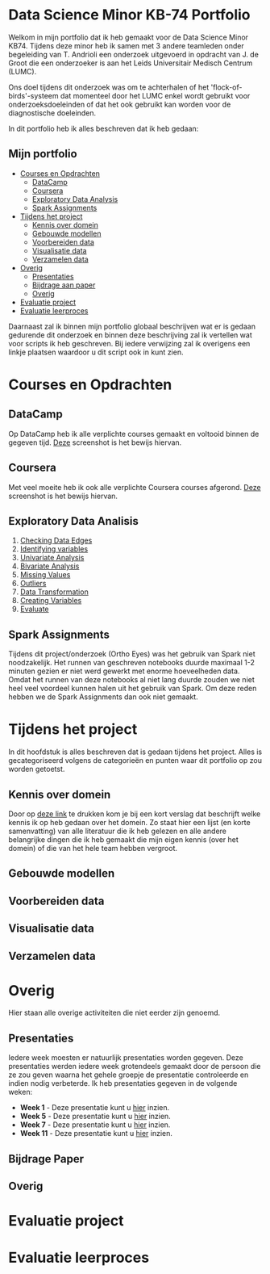 # Data Science Minor KB-74 Portfolio
Welkom in mijn portfolio dat ik heb gemaakt voor de Data Science Minor KB74. Tijdens deze minor heb ik samen met 3 andere teamleden onder begeleiding van T. Andrioli een onderzoek uitgevoerd in opdracht van J. de Groot die een onderzoeker is aan het Leids Universitair Medisch Centrum (LUMC).

Ons doel tijdens dit onderzoek was om te achterhalen of het 'flock-of-birds'-systeem dat momenteel door het LUMC enkel wordt gebruikt voor onderzoeksdoeleinden of dat het ook gebruikt kan worden voor de diagnostische doeleinden.

In dit portfolio heb ik alles beschreven dat ik heb gedaan:
## Mijn portfolio
- [Courses en Opdrachten](#courses-en-opdrachten)
  - [DataCamp](#datacamp)
  - [Coursera](#coursera)
  - [Exploratory Data Analysis](#exploratory-data-analisis)
  - [Spark Assignments](#spark-assignments)
- [Tijdens het project](#tijdens-het-project)
  - [Kennis over domein](#kennis-over-domein)
  - [Gebouwde modellen](#gebouwde-modellen)
  - [Voorbereiden data](#voorbereiden-data)
  - [Visualisatie data](#visualisatie-data)
  - [Verzamelen data](#verzamelen-data)
- [Overig](#overig)
  - [Presentaties](#presentaties)
  - [Bijdrage aan paper](#bijdrage-aan-paper)
  - [Overig](#overig-1)
- [Evaluatie project](#evaluatie-project)
- [Evaluatie leerproces](#evaluatie-leerproces)

Daarnaast zal ik binnen mijn portfolio globaal beschrijven wat er is gedaan gedurende dit onderzoek en binnen deze beschrijving zal ik vertellen wat voor scripts ik heb geschreven. Bij iedere verwijzing zal ik overigens een linkje plaatsen waardoor u dit script ook in kunt zien.
# Courses en Opdrachten
## DataCamp
Op DataCamp heb ik alle verplichte courses gemaakt en voltooid binnen de gegeven tijd. [Deze](https://imgur.com/a/hegcHlm) screenshot is het bewijs hiervan.

## Coursera
Met veel moeite heb ik ook alle verplichte Coursera courses afgerond. [Deze]() screenshot is het bewijs hiervan.

## Exploratory Data Analisis
1. [Checking Data Edges](https://github.com/vdhoofdk/Data-Science-KB-74/blob/master/1%20Checking%20Data%20Edges.ipynb)
2. [Identifying variables](https://github.com/vdhoofdk/Data-Science-KB-74/blob/master/2%20Identifying%20variables.ipynb)
3. [Univariate Analysis](https://github.com/vdhoofdk/Data-Science-KB-74/blob/master/3%20Univariate%20Analysis.ipynb)
4. [Bivariate Analysis](https://github.com/vdhoofdk/Data-Science-KB-74/blob/master/4%20Bivariate%20Analysis.ipynb)
5. [Missing Values](https://github.com/vdhoofdk/Data-Science-KB-74/blob/master/5%20Missing%20Values.ipynb)
6. [Outliers](https://github.com/vdhoofdk/Data-Science-KB-74/blob/master/6%20Outliers.ipynb)
7. [Data Transformation](https://github.com/vdhoofdk/Data-Science-KB-74/blob/master/7%20Data%20Transformation.ipynb)
8. [Creating Variables](https://github.com/vdhoofdk/Data-Science-KB-74/blob/master/8%20Creating%20Variables.ipynb)
9. [Evaluate](https://github.com/vdhoofdk/Data-Science-KB-74/blob/master/9%20Evaluate.ipynb)

## Spark Assignments
Tijdens dit project/onderzoek (Ortho Eyes) was het gebruik van Spark niet noodzakelijk. Het runnen van geschreven notebooks duurde maximaal 1-2 minuten gezien er niet werd gewerkt met enorme hoeveelheden data. Omdat het runnen van deze notebooks al niet lang duurde zouden we niet heel veel voordeel kunnen halen uit het gebruik van Spark. Om deze reden hebben we de Spark Assignments dan ook niet gemaakt.

# Tijdens het project
In dit hoofdstuk is alles beschreven dat is gedaan tijdens het project. Alles is gecategoriseerd volgens de categorieën en punten waar dit portfolio op zou worden getoetst.

## Kennis over domein
Door op [deze link]() te drukken kom je bij een kort verslag dat beschrijft welke kennis ik op heb gedaan over het domein. Zo staat hier een lijst (en korte samenvatting) van alle literatuur die ik heb gelezen en alle andere belangrijke dingen die ik heb gemaakt die mijn eigen kennis (over het domein) of die van het hele team hebben vergroot. 

## Gebouwde modellen

## Voorbereiden data

## Visualisatie data

## Verzamelen data

# Overig
Hier staan alle overige activiteiten die niet eerder zijn genoemd.
## Presentaties
Iedere week moesten er natuurlijk presentaties worden gegeven. Deze presentaties werden iedere week grotendeels gemaakt door de persoon die ze zou geven waarna het gehele groepje de presentatie controleerde en indien nodig verbeterde. Ik heb presentaties gegeven in de volgende weken: 
- **Week 1** - Deze presentatie kunt u [hier](https://github.com/vdhoofdk/Data-Science-KB-74/blob/master/Ortho%20Eyes%20presentatie%20week%201.pdf) inzien.
- **Week 5** - Deze presentatie kunt u [hier](https://github.com/vdhoofdk/Data-Science-KB-74/blob/master/Ortho%20Eyes%20presentatie%20week%205.pdf) inzien.
- **Week 7** - Deze presentatie kunt u [hier](https://github.com/vdhoofdk/Data-Science-KB-74/blob/master/Ortho%20Eyes%20presentatie%20week%207.pdf) inzien.
- **Week 11** - Deze presentatie kunt u [hier](https://github.com/vdhoofdk/Data-Science-KB-74/blob/master/Ortho%20Eyes%20presentatie%20week%2011.pdf) inzien.

## Bijdrage Paper

## Overig

# Evaluatie project

# Evaluatie leerproces
